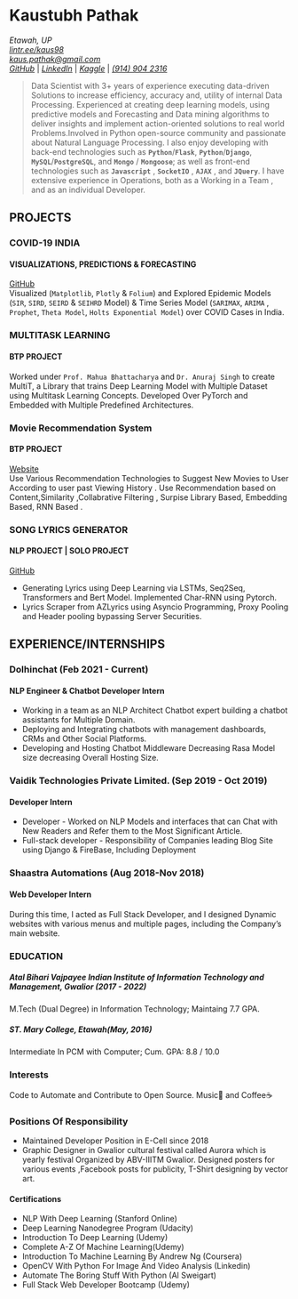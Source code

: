 # Kaustubh Pathak #
_Etawah, UP_  
[_lintr.ee/kaus98_](https://www.lintr.ee/kaus98)  
[_kaus.pathak@gmail.com_](mailto:kaus.pathak@gmail.com)  
[_GitHub_](https://github.com/terminate9298) |  [_LinkedIn_](https://www.linkedin.com/in/kaus98) |  [_Kaggle_](https://www.kaggle.com/terminate9298) | 
[_(914) 904 2316_](tel:+919149042316)
  
> Data Scientist with 3+ years of experience executing data-driven Solutions to increase efficiency, accuracy and, utility of internal Data Processing. Experienced at creating deep learning models, using predictive models and Forecasting and Data mining algorithms to deliver insights and implement action-oriented solutions to real world Problems.Involved in Python open-source community and passionate about Natural Language Processing.
I also enjoy developing with  back-end technologies such as **`Python`**/**`Flask`**, **`Python`**/**`Django`**,   **`MySQL`**/**`PostgreSQL`**, and **`Mongo`** / **`Mongoose`**; as well as front-end technologies such as  **`Javascript`** , **`SocketIO`** , **`AJAX`** , and **`JQuery`**. I have extensive experience in Operations, both as a Working in a Team , and as an individual Developer.

## PROJECTS ##
### COVID-19 INDIA ###
#### VISUALIZATIONS, PREDICTIONS & FORECASTING ####
[GitHub](HTTPS://GITHUB.COM/TERMINATE9298/CORONA-VISUALIZATION-AND-PREDICTION)  
Visualized (`Matplotlib`, `Plotly` & `Folium`) and Explored Epidemic Models (`SIR`, `SIRD`, `SEIRD` & `SEIHRD` Model) & Time Series Model (`SARIMAX`, `ARIMA` , `Prophet`, `Theta Model`, `Holts Exponential Model`) over COVID Cases in India.

### MULTITASK LEARNING ###
#### BTP PROJECT ####
Worked under `Prof. Mahua Bhattacharya` and `Dr. Anuraj Singh` to create MultiT,
a Library that trains Deep Learning Model with Multiple Dataset using Multitask
Learning Concepts. Developed Over PyTorch and Embedded with Multiple Predefined Architectures.

### Movie Recommendation System ###
#### BTP PROJECT ####
[Website](https://rec-movies.herokuapp.com/)  
Use Various Recommendation Technologies to Suggest New Movies to User
According to user past Viewing History . Use Recommendation based on
Content,Similarity ,Collabrative Filtering , Surpise Library Based, Embedding
Based, RNN Based .

### SONG LYRICS GENERATOR ###
#### NLP PROJECT | SOLO PROJECT ####
[GitHub](HTTPS://COLAB.RESEARCH.GOOGLE.COM/DRIVE/1QOUCIAXZQEEO8GQ0MW5IYJ1KMAJ-BRFJ?USP=SHARING)  
* Generating Lyrics using Deep Learning via LSTMs, Seq2Seq, Transformers
and Bert Model. Implemented Char-RNN using Pytorch.
* Lyrics Scraper from AZLyrics using Asyncio Programming, Proxy Pooling and
Header pooling bypassing Server Securities.

## EXPERIENCE/INTERNSHIPS ##
### Dolhinchat (Feb 2021 - Current) ###
#### NLP Engineer & Chatbot Developer Intern ####
* Working in a team as an NLP Architect Chatbot expert building a chatbot
assistants for Multiple Domain.
* Deploying and Integrating chatbots with management dashboards, CRMs
and Other Social Platforms.
* Developing and Hosting Chatbot Middleware Decreasing Rasa Model size decreasing Overall Hosting Size.

### Vaidik Technologies Private Limited. (Sep 2019 - Oct 2019) ###
#### Developer Intern ####
* Developer - Worked on NLP Models and interfaces that can Chat with New
Readers and Refer them to the Most Significant Article.
* Full-stack developer - Responsibility of Companies leading Blog Site using
Django & FireBase, Including Deployment

### Shaastra Automations (Aug 2018-Nov 2018) ###
#### Web Developer Intern    ####
During this time, I acted as Full Stack Developer, and I designed Dynamic websites
with various menus and multiple pages, including the Company’s main website.

### EDUCATION ###

##### Atal Bihari Vajpayee Indian Institute of Information Technology and Management, Gwalior (2017 - 2022) #####
M.Tech (Dual Degree) in Information Technology; Maintaing 7.7 GPA.

##### ST. Mary College, Etawah(May, 2016) #####
Intermediate In PCM with Computer; Cum. GPA: 8.8 / 10.0


### Interests ###
Code to Automate and Contribute to Open Source.
Music🎼 and Coffee☕

### Positions Of Responsibility ###
* Maintained Developer Position in E-Cell since 2018
* Graphic Designer in Gwalior cultural festival called Aurora which is yearly festival Organized by ABV-IIITM Gwalior. Designed posters for various events ,Facebook posts for publicity, T-Shirt designing by vector art.

#### Certifications ####
* NLP With Deep Learning (Stanford Online)
* Deep Learning Nanodegree Program (Udacity)
* Introduction To Deep Learning (Udemy)
* Complete A-Z Of Machine Learning(Udemy)
* Introduction To Machine Learning By Andrew Ng (Coursera)
* OpenCV With Python For Image And Video Analysis (Linkedin)
* Automate The Boring Stuff With Python (Al Sweigart)
* Full Stack Web Developer Bootcamp (Udemy)

